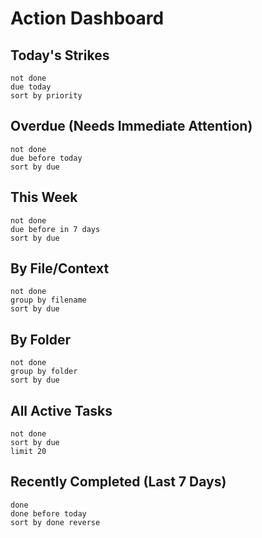 # Action Dashboard

## Today's Strikes

```tasks
not done
due today
sort by priority
````

## Overdue (Needs Immediate Attention)

```tasks
not done
due before today
sort by due
```

## This Week

```tasks
not done
due before in 7 days
sort by due
```

## By File/Context

```tasks
not done
group by filename
sort by due
```

## By Folder

```tasks
not done
group by folder
sort by due
```

## All Active Tasks

```tasks
not done
sort by due
limit 20
```

## Recently Completed (Last 7 Days)

```tasks
done
done before today
sort by done reverse
```
